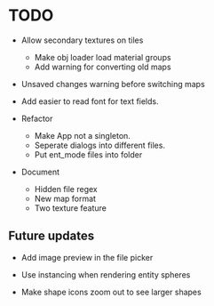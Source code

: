 # TODO
- Allow secondary textures on tiles
  - Make obj loader load material groups
  - Add warning for converting old maps
- Unsaved changes warning before switching maps
- Add easier to read font for text fields.

- Refactor
  - Make App not a singleton.
  - Seperate dialogs into different files.
  - Put ent_mode files into folder

- Document
  - Hidden file regex
  - New map format
  - Two texture feature

## Future updates

- Add image preview in the file picker

- Use instancing when rendering entity spheres

- Make shape icons zoom out to see larger shapes

